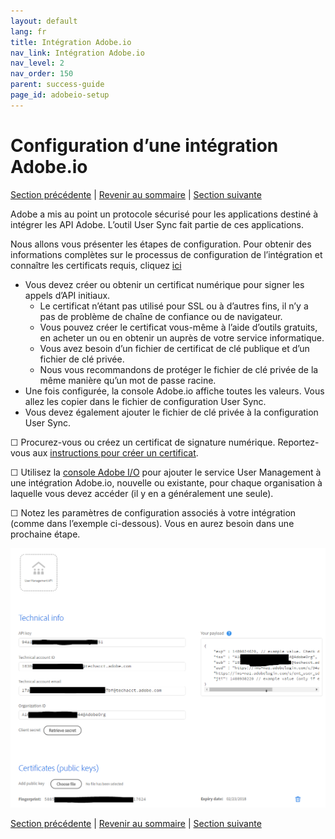 ```yaml
---
layout: default
lang: fr
title: Intégration Adobe.io
nav_link: Intégration Adobe.io
nav_level: 2
nav_order: 150
parent: success-guide
page_id: adobeio-setup
---
```


# Configuration d’une intégration Adobe.io

[Section précédente](decide_deletion_policy.md) \| [Revenir au sommaire](index.md) \| [Section suivante](identify_server.md)

Adobe a mis au point un protocole sécurisé pour les applications destiné à intégrer les API Adobe. L’outil User Sync fait partie de ces applications.

Nous allons vous présenter les étapes de configuration. Pour obtenir des informations complètes sur le processus de configuration de l’intégration et connaître les certificats requis, cliquez [ici](https://www.adobe.io/apis/cloudplatform/console/authentication.html)

- Vous devez créer ou obtenir un certificat numérique pour signer les appels d’API initiaux.
  - Le certificat n’étant pas utilisé pour SSL ou à d’autres fins, il n’y a pas de problème de chaîne de confiance ou de navigateur.
  - Vous pouvez créer le certificat vous-même à l’aide d’outils gratuits, en acheter un ou en obtenir un auprès de votre service informatique.
  - Vous avez besoin d’un fichier de certificat de clé publique et d’un fichier de clé privée.
  - Nous vous recommandons de protéger le fichier de clé privée de la même manière qu’un mot de passe racine.
- Une fois configurée, la console Adobe.io affiche toutes les valeurs. Vous allez les copier dans le fichier de configuration User Sync.
- Vous devez également ajouter le fichier de clé privée à la configuration User Sync.

&#9744; Procurez-vous ou créez un certificat de signature numérique. Reportez-vous aux [instructions pour créer un certificat](https://www.adobe.io/apis/cloudplatform/console/authentication/createcert.html).

&#9744; Utilisez la [console Adobe I/O](https://console.adobe.io) pour ajouter le service User Management à une intégration Adobe.io, nouvelle ou existante, pour chaque organisation à laquelle vous devez accéder (il y en a généralement une seule). 

&#9744; Notez les paramètres de configuration associés à votre intégration (comme dans l’exemple ci-dessous). Vous en aurez besoin dans une prochaine étape.


![img](images/setup_adobe_io_data.png)


[Section précédente](decide_deletion_policy.md) \| [Revenir au sommaire](index.md) \| [Section suivante](identify_server.md)
